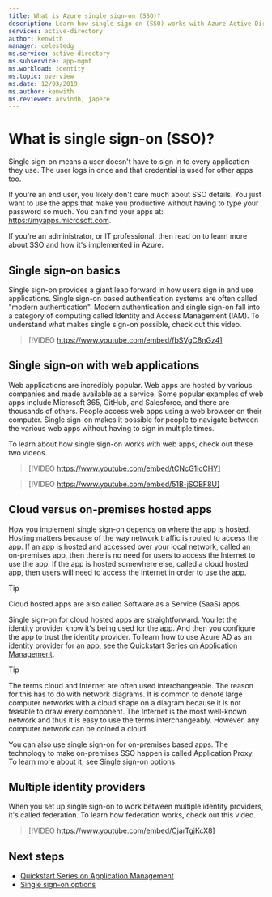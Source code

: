 ```yaml
---
title: What is Azure single sign-on (SSO)?
description: Learn how single sign-on (SSO) works with Azure Active Directory. Use SSO so users don't need to remember passwords for every application. Also use SSO to simplify the administration of account management.
services: active-directory
author: kenwith
manager: celestedg
ms.service: active-directory
ms.subservice: app-mgmt
ms.workload: identity
ms.topic: overview
ms.date: 12/03/2019
ms.author: kenwith
ms.reviewer: arvindh, japere
---
```


# What is single sign-on (SSO)?

Single sign-on means a user doesn't have to sign in to every application they use. The user logs in once and that credential is used for other apps too.

If you're an end user, you likely don't care much about SSO details. You just want to use the apps that make you productive without having to type your password so much. You can find your apps at: https://myapps.microsoft.com.
 
If you're an administrator, or IT professional, then read on to learn more about SSO and how it's implemented in Azure.

## Single sign-on basics
Single sign-on provides a giant leap forward in how users sign in and use applications. Single sign-on based authentication systems are often called "modern authentication". Modern authentication and single sign-on fall into a category of computing called Identity and Access Management (IAM). To understand what makes single sign-on possible, check out this video.

> [!VIDEO https://www.youtube.com/embed/fbSVgC8nGz4]

## Single sign-on with web applications
Web applications are incredibly popular. Web apps are hosted by various companies and made available as a service. Some popular examples of web apps include Microsoft 365, GitHub, and Salesforce, and there are thousands of others. People access web apps using a web browser on their computer. Single sign-on makes it possible for people to navigate between the various web apps without having to sign in multiple times.

To learn about how single sign-on works with web apps, check out these two videos.

> [!VIDEO https://www.youtube.com/embed/tCNcG1lcCHY]

> [!VIDEO https://www.youtube.com/embed/51B-jSOBF8U]

## Cloud versus on-premises hosted apps
How you implement single sign-on depends on where the app is hosted. Hosting matters because of the way network traffic is routed to access the app. If an app is hosted and accessed over your local network, called an on-premises app, then there is no need for users to access the Internet to use the app. If the app is hosted somewhere else, called a cloud hosted app, then users will need to access the Internet in order to use the app.

> [!TIP]
> Cloud hosted apps are also called Software as a Service (SaaS) apps. 

Single sign-on for cloud hosted apps are straightforward. You let the identity provider know it's being used for the app. And then you configure the app to trust the identity provider. To learn how to use Azure AD as an identity provider for an app, see the [Quickstart Series on Application Management](view-applications-portal.md).

> [!TIP]
> The terms cloud and Internet are often used interchangeable. The reason for this has to do with network diagrams. It is common to denote large computer networks with a cloud shape on a diagram because it is not feasible to draw every component. The Internet is the most well-known network and thus it is easy to use the terms interchangeably. However, any computer network can be coined a cloud.

You can also use single sign-on for on-premises based apps. The technology to make on-premises SSO happen is called Application Proxy. To learn more about it, see [Single sign-on options](sso-options.md).

## Multiple identity providers
When you set up single sign-on to work between multiple identity providers, it's called federation. To learn how federation works, check out this video.

> [!VIDEO https://www.youtube.com/embed/CjarTgjKcX8]


## Next steps
* [Quickstart Series on Application Management](view-applications-portal.md)
* [Single sign-on options](sso-options.md)
